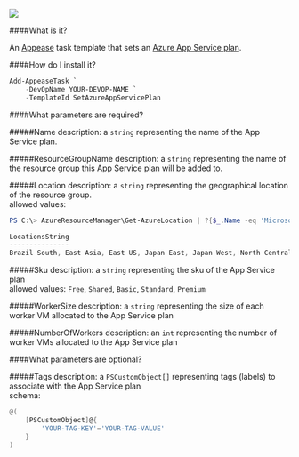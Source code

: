 ![](https://ci.appveyor.com/api/projects/status/2s5v9ydi7fbo5k0r?svg=true)

####What is it?

An [Appease](http://appease.io) task template that sets an [Azure App Service plan](http://azure.microsoft.com/en-us/documentation/articles/azure-web-sites-web-hosting-plans-in-depth-overview/).

####How do I install it?

```PowerShell
Add-AppeaseTask `
    -DevOpName YOUR-DEVOP-NAME `
    -TemplateId SetAzureAppServicePlan
```

####What parameters are required?

#####Name
description: a `string` representing the name of the App Service plan.

#####ResourceGroupName
description: a `string` representing the name of the resource group this App Service plan will be added to.

#####Location
description: a `string` representing the geographical location of the resource group.  
allowed values: 
```PowerShell
PS C:\> AzureResourceManager\Get-AzureLocation | ?{$_.Name -eq 'Microsoft.Web/serverFarms'} | select LocationsString

LocationsString                                                                                                                                                                             
---------------                                                                                                                                                                             
Brazil South, East Asia, East US, Japan East, Japan West, North Central US, North Europe, South Central US, West Europe, West US, Southeast Asia, Central US, East US 2

```

#####Sku
description: a `string` representing the sku of the App Service plan  
allowed values: `Free`, `Shared`, `Basic`, `Standard`, `Premium`

#####WorkerSize
description: a `string` representing the size of each worker VM allocated to the App Service plan

#####NumberOfWorkers
description: an `int` representing the number of worker VMs allocated to the App Service plan

####What parameters are optional?

#####Tags
description: a `PSCustomObject[]` representing tags (labels) to associate with the App Service plan  
schema:
```PowerShell
@(
    [PSCustomObject]@{
        'YOUR-TAG-KEY'='YOUR-TAG-VALUE'
    }
)
```
